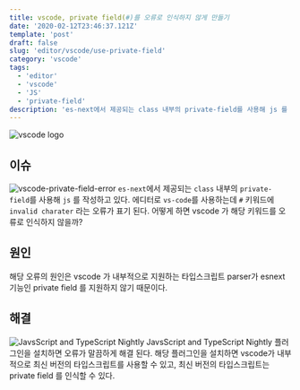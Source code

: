 ```yaml
---
title: vscode, private field(#)를 오류로 인식하지 않게 만들기
date: '2020-02-12T23:46:37.121Z'
template: 'post'
draft: false
slug: 'editor/vscode/use-private-field'
category: 'vscode'
tags:
  - 'editor'
  - 'vscode'
  - 'JS'
  - 'private-field'
description: 'es-next에서 제공되는 class 내부의 private-field를 사용해 js 를 작성하고 있다. 에디터로 vs-code를 사용하는데 "#" 키워드에 invalid charater 라는 오류가 표기 된다. 어떻게 하면 vscode 가 해당 키워드를 오류로 인식하지 않을까?'
---
```


![vscode logo](https://imgur.com/iOTX11h.png)

## 이슈

![vscode-private-field-error](https://imgur.com/qeyhpWx.png)
`es-next`에서 제공되는 `class` 내부의 `private-field`를 사용해 `js` 를 작성하고 있다. 에디터로 `vs-code`를 사용하는데 `#` 키워드에 `invalid charater` 라는 오류가 표기 된다. 어떻게 하면 vscode 가 해당 키워드를 오류로 인식하지 않을까?

## 원인

해당 오류의 원인은 vscode 가 내부적으로 지원하는 타입스크립트 parser가 esnext 기능인 private field 를 지원하지 않기 때문이다.

## 해결

![JavsScript and TypeScript Nightly](https://imgur.com/KMdybDA.png)
JavsScript and TypeScript Nightly 플러그인을 설치하면 오류가 말끔하게 해결 된다. 해당 플러그인을 설치하면 vscode가 내부적으로 최신 버전의 타입스크립트를 사용할 수 있고, 최신 버전의 타입스크립트는 private field 를 인식할 수 있다.
